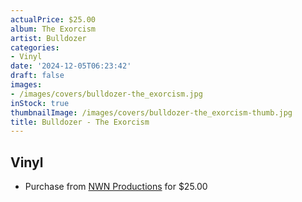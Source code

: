 ```yaml
---
actualPrice: $25.00
album: The Exorcism
artist: Bulldozer
categories:
- Vinyl
date: '2024-12-05T06:23:42'
draft: false
images:
- /images/covers/bulldozer-the_exorcism.jpg
inStock: true
thumbnailImage: /images/covers/bulldozer-the_exorcism-thumb.jpg
title: Bulldozer - The Exorcism
---
```


## Vinyl
* Purchase from [NWN Productions](http://shop.nwnprod.com/index.php?route=product/product&path=75&product_id=55609&sort=pd.name&order=ASC) for $25.00
